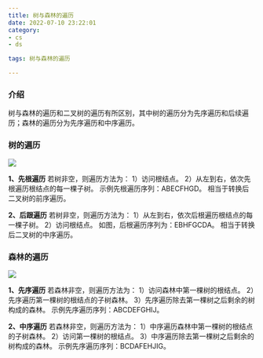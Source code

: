 ```yaml
---
title: 树与森林的遍历
date: 2022-07-10 23:22:01
category:
- cs
- ds

tags: 树与森林的遍历

---
```


### 介绍
树与森林的遍历和二叉树的遍历有所区别，其中树的遍历分为先序遍历和后续遍历；森林的遍历分为先序遍历和中序遍历。

### 树的遍历

<img src="/images/cs/ds/树与森林的遍历/img.png" />

**1、先根遍历**
若树非空，则遍历方法为：
1）访问根结点。
2）从左到右，依次先根遍历根结点的每一棵子树。
示例先根遍历序列：ABECFHGD。
相当于转换后二叉树的前序遍历。

**2、后跟遍历**
若树非空，则遍历方法为：
1）从左到右，依次后根遍历根结点的每一棵子树。
2）访问根结点。
如图，后根遍历序列为：EBHFGCDA。
相当于转换后二叉树的中序遍历。

### 森林的遍历
<img src="/images/cs/ds/树与森林的遍历/img_1.png" />

**1、先序遍历**
若森林非空，则遍历方法为：
1）访问森林中第一棵树的根结点。
2）先序遍历第一棵树的根结点的子树森林。
3）先序遍历除去第一棵树之后剩余的树构成的森林。
示例先序遍历序列：ABCDEFGHIJ。

**2、中序遍历**
若森林非空，则遍历方法为：
1）中序遍历森林中第一棵树的根结点的子树森林。
2）访问第一棵树的根结点。
3）中序遍历除去第一棵树之后剩余的树构成的森林。
示例先序遍历序列：BCDAFEHJIG。